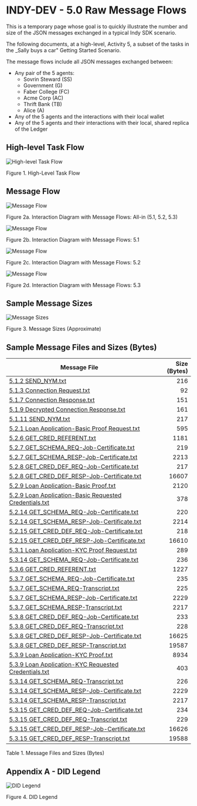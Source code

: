 # INDY-DEV - 5.0 Raw Message Flows

This is a temporary page whose goal is to quickly illustrate the number and size of the JSON messages exchanged in a typical Indy SDK scenario.

The following documents, at a high-level, Activity 5, a subset of the tasks in the _Sally buys a car" Getting Started Scenario.

The message flows include all JSON messages exchanged between:
- Any pair of the 5 agents: 
    - Sovrin Steward (SS)
    - Government (G)
    - Faber College (FC)
    - Acme Corp (AC)
    - Thrift Bank (TB)
    - Alice (A)
- Any of the 5 agents and the interactions with their local wallet
- Any of the 5 agents and their interactions with their local, shared replica of the Ledger

## High-level Task Flow

![High-level Task Flow](images/Indy-SDK-Getting-Started-5.0.png)

Figure 1. High-Level Task Flow

## Message Flow

![Message Flow](images/Indy-SDK-Getting-Started-5.0-Interaction.png)

Figure 2a. Interaction Diagram with Message Flows: All-in (5.1, 5.2, 5.3)

![Message Flow](images/Indy-SDK-Getting-Started-5.1-Interaction.png)

Figure 2b. Interaction Diagram with Message Flows: 5.1

![Message Flow](images/Indy-SDK-Getting-Started-5.2-Interaction.png)

Figure 2c. Interaction Diagram with Message Flows: 5.2

![Message Flow](images/Indy-SDK-Getting-Started-5.3-Interaction.png)

Figure 2d. Interaction Diagram with Message Flows: 5.3

## Sample Message Sizes

![Message Sizes](msg_traces/msg_sizes.png)

Figure 3. Message Sizes (Approximate)

## Sample Message Files and Sizes (Bytes)

| Message File | Size (Bytes) |
| ------------ | ------------:|
| [5.1.2&#32;SEND_NYM.txt](msg_traces/5.1.2&#32;SEND_NYM.txt) | 216|
| [5.1.3&#32;Connection&#32;Request.txt](msg_traces/5.1.3&#32;Connection&#32;Request.txt) | 92|
| [5.1.7&#32;Connection&#32;Response.txt](msg_traces/5.1.7&#32;Connection&#32;Response.txt) | 151|
| [5.1.9&#32;Decrypted&#32;Connection&#32;Response.txt](msg_traces/5.1.9&#32;Decrypted&#32;Connection&#32;Response.txt) | 161|
| [5.1.11&#32;SEND_NYM.txt](msg_traces/5.1.11&#32;SEND_NYM.txt) | 217|
| [5.2.1&#32;Loan&#32;Application-Basic&#32;Proof&#32;Request.txt](msg_traces/5.2.1&#32;Loan&#32;Application-Basic&#32;Proof&#32;Request.txt) | 595|
| [5.2.6&#32;GET_CRED_REFERENT.txt](msg_traces/5.2.6&#32;GET_CRED_REFERENT.txt) | 1181|
| [5.2.7&#32;GET_SCHEMA_REQ-Job-Certificate.txt](msg_traces/5.2.7&#32;GET_SCHEMA_REQ-Job-Certificate.txt) | 219|
| [5.2.7&#32;GET_SCHEMA_RESP-Job-Certificate.txt](msg_traces/5.2.7&#32;GET_SCHEMA_RESP-Job-Certificate.txt) | 2213|
| [5.2.8&#32;GET_CRED_DEF_REQ-Job-Certificate.txt](msg_traces/5.2.8&#32;GET_CRED_DEF_REQ-Job-Certificate.txt) | 217|
| [5.2.8&#32;GET_CRED_DEF_RESP-Job-Certificate.txt](msg_traces/5.2.8&#32;GET_CRED_DEF_RESP-Job-Certificate.txt) | 16607|
| [5.2.9&#32;Loan&#32;Application-Basic&#32;Proof.txt](msg_traces/5.2.9&#32;Loan&#32;Application-Basic&#32;Proof.txt) | 2120|
| [5.2.9&#32;Loan&#32;Application-Basic&#32;Requested&#32;Credentials.txt](msg_traces/5.2.9&#32;Loan&#32;Application-Basic&#32;Requested&#32;Credentials.txt) | 378|
| [5.2.14&#32;GET_SCHEMA_REQ-Job-Certificate.txt](msg_traces/5.2.14&#32;GET_SCHEMA_REQ-Job-Certificate.txt) | 220|
| [5.2.14&#32;GET_SCHEMA_RESP-Job-Certificate.txt](msg_traces/5.2.14&#32;GET_SCHEMA_RESP-Job-Certificate.txt) | 2214|
| [5.2.15&#32;GET_CRED_DEF_REQ-Job-Certificate.txt](msg_traces/5.2.15&#32;GET_CRED_DEF_REQ-Job-Certificate.txt) | 218|
| [5.2.15&#32;GET_CRED_DEF_RESP-Job-Certificate.txt](msg_traces/5.2.15&#32;GET_CRED_DEF_RESP-Job-Certificate.txt) | 16610|
| [5.3.1&#32;Loan&#32;Application-KYC&#32;Proof&#32;Request.txt](msg_traces/5.3.1&#32;Loan&#32;Application-KYC&#32;Proof&#32;Request.txt) | 289|
| [5.3.14&#32;GET_SCHEMA_REQ-Job-Certificate.txt](msg_traces/5.3.14&#32;GET_SCHEMA_REQ-Job-Certificate.txt) | 236|
| [5.3.6&#32;GET_CRED_REFERENT.txt](msg_traces/5.3.6&#32;GET_CRED_REFERENT.txt) | 1227|
| [5.3.7&#32;GET_SCHEMA_REQ-Job-Certificate.txt](msg_traces/5.3.7&#32;GET_SCHEMA_REQ-Job-Certificate.txt) | 235|
| [5.3.7&#32;GET_SCHEMA_REQ-Transcript.txt](msg_traces/5.3.7&#32;GET_SCHEMA_REQ-Transcript.txt) | 225|
| [5.3.7&#32;GET_SCHEMA_RESP-Job-Certificate.txt](msg_traces/5.3.7&#32;GET_SCHEMA_RESP-Job-Certificate.txt) | 2229|
| [5.3.7&#32;GET_SCHEMA_RESP-Transcript.txt](msg_traces/5.3.7&#32;GET_SCHEMA_RESP-Transcript.txt) | 2217|
| [5.3.8&#32;GET_CRED_DEF_REQ-Job-Certificate.txt](msg_traces/5.3.8&#32;GET_CRED_DEF_REQ-Job-Certificate.txt) | 233|
| [5.3.8&#32;GET_CRED_DEF_REQ-Transcript.txt](msg_traces/5.3.8&#32;GET_CRED_DEF_REQ-Transcript.txt) | 228|
| [5.3.8&#32;GET_CRED_DEF_RESP-Job-Certificate.txt](msg_traces/5.3.8&#32;GET_CRED_DEF_RESP-Job-Certificate.txt) | 16625|
| [5.3.8&#32;GET_CRED_DEF_RESP-Transcript.txt](msg_traces/5.3.8&#32;GET_CRED_DEF_RESP-Transcript.txt) | 19587|
| [5.3.9&#32;Loan&#32;Application-KYC&#32;Proof.txt](msg_traces/5.3.9&#32;Loan&#32;Application-KYC&#32;Proof.txt) | 8934|
| [5.3.9&#32;Loan&#32;Application-KYC&#32;Requested&#32;Credentials.txt](msg_traces/5.3.9&#32;Loan&#32;Application-KYC&#32;Requested&#32;Credentials.txt) | 403|
| [5.3.14&#32;GET_SCHEMA_REQ-Transcript.txt](msg_traces/5.3.14&#32;GET_SCHEMA_REQ-Transcript.txt) | 226|
| [5.3.14&#32;GET_SCHEMA_RESP-Job-Certificate.txt](msg_traces/5.3.14&#32;GET_SCHEMA_RESP-Job-Certificate.txt) | 2229|
| [5.3.14&#32;GET_SCHEMA_RESP-Transcript.txt](msg_traces/5.3.14&#32;GET_SCHEMA_RESP-Transcript.txt) | 2217|
| [5.3.15&#32;GET_CRED_DEF_REQ-Job-Certificate.txt](msg_traces/5.3.15&#32;GET_CRED_DEF_REQ-Job-Certificate.txt) | 234|
| [5.3.15&#32;GET_CRED_DEF_REQ-Transcript.txt](msg_traces/5.3.15&#32;GET_CRED_DEF_REQ-Transcript.txt) | 229|
| [5.3.15&#32;GET_CRED_DEF_RESP-Job-Certificate.txt](msg_traces/5.3.15&#32;GET_CRED_DEF_RESP-Job-Certificate.txt) | 16626|
| [5.3.15&#32;GET_CRED_DEF_RESP-Transcript.txt](msg_traces/5.3.15&#32;GET_CRED_DEF_RESP-Transcript.txt) | 19588|

Table 1. Message Files and Sizes (Bytes)

## Appendix A - DID Legend

![DID Legend](images/Indy-SDK-Getting-Started-DID-Legend.png)

Figure 4. DID Legend
